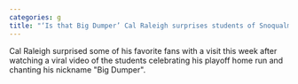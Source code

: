 ```yaml
---
categories: g
title: "‘Is that Big Dumper’ Cal Raleigh surprises students of Snoqualmie class from viral video celebration"
---
```

Cal Raleigh surprised some of his favorite fans with a visit this week after watching a viral video of the students celebrating his playoff home run and chanting his nickname "Big Dumper".